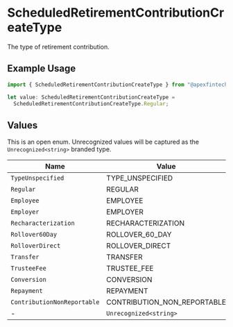 # ScheduledRetirementContributionCreateType

The type of retirement contribution.

## Example Usage

```typescript
import { ScheduledRetirementContributionCreateType } from "@apexfintechsolutions/ascend-sdk/models/components";

let value: ScheduledRetirementContributionCreateType =
  ScheduledRetirementContributionCreateType.Regular;
```

## Values

This is an open enum. Unrecognized values will be captured as the `Unrecognized<string>` branded type.

| Name                        | Value                       |
| --------------------------- | --------------------------- |
| `TypeUnspecified`           | TYPE_UNSPECIFIED            |
| `Regular`                   | REGULAR                     |
| `Employee`                  | EMPLOYEE                    |
| `Employer`                  | EMPLOYER                    |
| `Recharacterization`        | RECHARACTERIZATION          |
| `Rollover60Day`             | ROLLOVER_60_DAY             |
| `RolloverDirect`            | ROLLOVER_DIRECT             |
| `Transfer`                  | TRANSFER                    |
| `TrusteeFee`                | TRUSTEE_FEE                 |
| `Conversion`                | CONVERSION                  |
| `Repayment`                 | REPAYMENT                   |
| `ContributionNonReportable` | CONTRIBUTION_NON_REPORTABLE |
| -                           | `Unrecognized<string>`      |